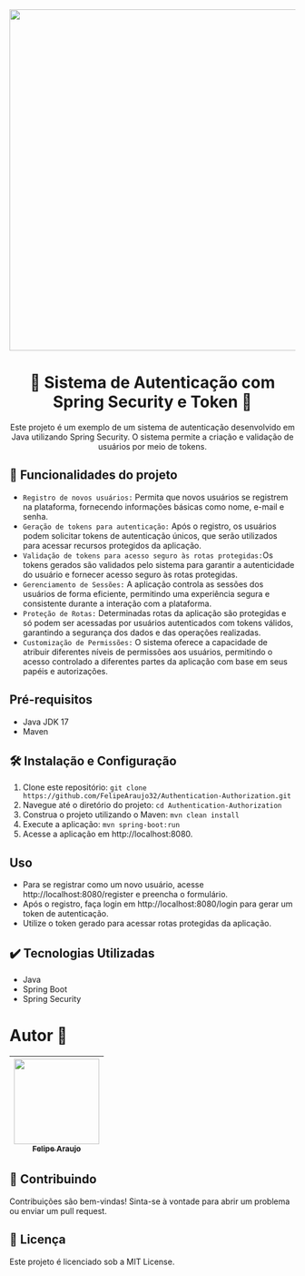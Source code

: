 <div align="center">
<img src="https://github.com/FelipeAraujo32/Authentication-Authorization/assets/136930797/844eb032-4ba9-4f80-a38a-9dd570003e2c" width="600px ">
 
# 🔐 Sistema de Autenticação com Spring Security e Token 🔑

Este projeto é um exemplo de um sistema de autenticação desenvolvido em Java utilizando Spring Security. O sistema permite a criação e validação de usuários por meio de tokens.
</div>

## 🔨 Funcionalidades do projeto
- `Registro de novos usuários:` Permita que novos usuários se registrem na plataforma, fornecendo informações básicas como nome, e-mail e senha.
- `Geração de tokens para autenticação:` Após o registro, os usuários podem solicitar tokens de autenticação únicos, que serão utilizados para acessar recursos protegidos da aplicação.
- `Validação de tokens para acesso seguro às rotas protegidas:`Os tokens gerados são validados pelo sistema para garantir a autenticidade do usuário e fornecer acesso seguro às rotas protegidas.
- `Gerenciamento de Sessões:` A aplicação controla as sessões dos usuários de forma eficiente, permitindo uma experiência segura e consistente durante a interação com a plataforma.
- `Proteção de Rotas:` Determinadas rotas da aplicação são protegidas e só podem ser acessadas por usuários autenticados com tokens válidos, garantindo a segurança dos dados e das operações realizadas.
- `Customização de Permissões:` O sistema oferece a capacidade de atribuir diferentes níveis de permissões aos usuários, permitindo o acesso controlado a diferentes partes da aplicação com base em seus papéis e autorizações.

## Pré-requisitos
- Java JDK 17 
- Maven

## 🛠️ Instalação e Configuração
1. Clone este repositório:
   ``` git clone https://github.com/FelipeAraujo32/Authentication-Authorization.git ```
2. Navegue até o diretório do projeto:
   ``` cd Authentication-Authorization ```
3. Construa o projeto utilizando o Maven:
   ``` mvn clean install ```
4. Execute a aplicação:
    ``` mvn spring-boot:run  ```
5. Acesse a aplicação em http://localhost:8080.

## Uso
- Para se registrar como um novo usuário, acesse http://localhost:8080/register e preencha o formulário.
- Após o registro, faça login em http://localhost:8080/login para gerar um token de autenticação.
- Utilize o token gerado para acessar rotas protegidas da aplicação.

## ✔️ Tecnologias Utilizadas
- Java
- Spring Boot
- Spring Security

# Autor 👦
| [<img loading="lazy" src="https://avatars.githubusercontent.com/u/136930797?v=4" width=150><br><sub>Felipe Araujo</sub>](https://github.com/FelipeAraujo32)
| :---: |

## 🔸 Contribuindo
Contribuições são bem-vindas! Sinta-se à vontade para abrir um problema ou enviar um pull request.
## 🔸 Licença
Este projeto é licenciado sob a MIT License.
